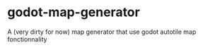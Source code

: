 # godot-map-generator
A (very dirty for now) map generator that use godot autotile map fonctionnality
